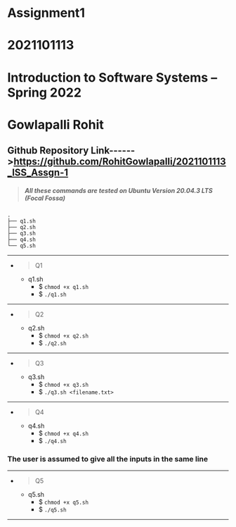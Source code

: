 # Assignment1 
# 2021101113
# Introduction to Software Systems – Spring 2022
# Gowlapalli Rohit
## Github Repository Link------>https://github.com/RohitGowlapalli/2021101113_ISS_Assgn-1

>##### All these commands are tested on Ubuntu Version 20.04.3 LTS (Focal Fossa) 
```
.
├── q1.sh
├── q2.sh
├── q3.sh
├── q4.sh
└── q5.sh

```


---------------------------------------------------------------

* >Q1  
    * q1.sh  
        * $ `chmod +x q1.sh`
        * $ `./q1.sh `
---------------------------------------------------------------

* >Q2
    * q2.sh
        * $ `chmod +x q2.sh`
        * $ `./q2.sh` 

  

---------------------------------------------------------------

* >Q3
    * q3.sh
        * $ `chmod +x q3.sh`
        * $ `./q3.sh <filename.txt>` 

-------------------------------------------------------        

* >Q4
    * q4.sh        
        * $ `chmod +x q4.sh`
        * $ `./q4.sh` 
### The user is assumed to give all the inputs in the same line
-------------------------------------------------------
* >Q5
    * q5.sh
        * $ `chmod +x q5.sh`
        * $ `./q5.sh`
-------------------------------------------------------







       